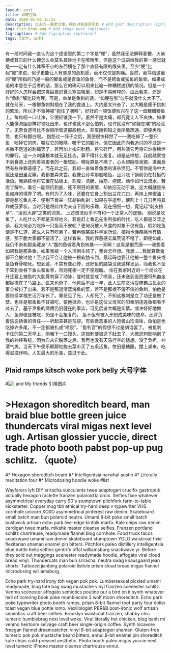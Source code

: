 ```yaml
---
layout: post
title: 如鲠在喉
date: 2008-01-05 15:51
description: 过去的一篇老文章，模仿对象是梁实秋 # Add post description (optional)
img: fish-bone.png # Add image post (optional)
fig-caption: # Add figcaption (optional)
tags: [文学, 旧作]
---
```

有一段时间我一直认为这个成语里的第二个字是“梗”，虽然我无法解释麦梗、火柴梗或其它的什么梗怎么会莫名其妙地卡在喉咙里，但是这个成语给我的第一感觉就是——定有什么体积不小的东西横在了那个直径有限的喉头里。至少“梗”比起“鲠”来说，似乎更能让人有窒息的危机感，而不仅仅是刺痛。当然，我笃信这里的“鲠”所指的乃是一般的鲫鱼或是青鱼的鱼骨，而不是鳄鱼或鲨鱼的鱼骨。如果成语的本意在于后者的话，那么它的确可以用来比喻一种糟糕透顶的情况。但是一个好好的人怎样会把这类巨兽的骨头塞进嘴里，却是不易解释的。由此看来，还是作“鱼刺”解比较合理。可是，单单是鱼刺的话，“如鲠在喉”似乎就没什么大不了。
就在前天，一根鲫鱼刺斜插在了我的食道上。大约是太兴奋了，又大概是疲于挑刺的繁琐，所以才不留神被“扼住了咽喉”，好好的一顿饭便败兴在了这一盘糖醋鲫鱼上。每每咽一口吐沫，它便轻锥我一下。虽然不是太痛，却究竟让人不爽快。如果人能像海胆那样将胃吐出来，也许也就不那么怕刺，也许就没有“如鲠在喉”的经验了。无奈食道可比不得厕所管道那般粗大，非皮揣钩钳之类所能疏通，即便再难受，也只有翻白眼。
抱怨过一阵子之后，我便很快释然了——我吃掉了一整只鱼：啖掉它的肉，嚼烂它的眼睛，吸干它的脑汁。但它因此而向我追讨的不过是一点微不足道的刺痛罢了。若再加上掏它肚肠，将它碎尸，用盐渍它再将它炒得稀烂的罪行，这一点刺痛根本就无足挂齿，算不得什么报复。越是这样想，我就越察觉不到食道上还附着被害者的一根软肋。喉咙算是不痛了，心头却隐隐发颤，进而竟然有些许罪恶感了。而在此之前，我却一直做着鱼类的谋杀惯犯。不管你是海中大鲲还是田里泥鳅，我都要弄来尝。我像公孙幸那般嗜鱼，且只吃下锅前仍在打挺的活鱼。我熟练地将它置在砧板上，剖腹、清肠、抽筋、挖鳃，动作如行云流水，若庖丁解牛。看它一副顽抗到底、死不瞑目的表情，却依旧无动于衷。这大概就是杀鱼如麻的境界了吧。有时为了入味，还要在它身上割出兰花刀口，再抹上辣椒油；要是想吃鱼丸子，便剔下骨来一阵胡拍乱剁；如果在乎造型，便割上十几刀再将其炸成菠萝状。当时只是将此作为亲自下厨的乐趣，现在细细一想，竟记起“剥皮揎草”、“凌迟大辟”之类的词来。
上述想法似乎不符和一个正常人的逻辑。 别说是吃鱼了，人吃什么不都是天经地义，若是赶上鲁迅先生所指的时代，吃人都是泛泛之谈，我又何必为吃掉一只鱼而不安呢？更何况被人烹食的对象不仅有鱼，假如吃鱼便是不仁道，那么人只有吃素了。若再像某些科学家所说，植物也懂疼痛也有情感，那干脆大家都不要活了。这样看来，我的罪恶感实属荒诞不稽了。即便如此，我仍不断和那条藏身“人”腹的鱼做着角色转换——天啊！这真是很荒唐——我想着如果我是那条鱼，如果我被一个人活剥生炖了，我会怎样想。我想……我就算做鬼都不会放过他！至少我不会让他被一根软肋卡到，最起码也要让他被一整个鱼头或是鱼脊骨哽死。想到这，不禁有些心悸，还好鱼的脑袋没我这样发达，而我也不至于笨到会吞下鱼头和鱼脊，否则死相一定不便观瞻。
住在我家附近的一个局长在升迁宴上被鱼的大肋骨刺穿了动脉，登时就变成了喷泉，还未送到医院便将热血全都抛撒在了马路上。说来也奇了，他死后不出一年，此人生前贪污受贿霸占民女的事全被抖了出来。若不是那道清蒸海鱼的菜，若不是那根不偏不倚的鱼刺，怕他是要继续幸福生活万年长了。罪恶见了光，人却死了，不知这根刺是立了功还是做了孽。也许是那条鱼不甘被吃，要他抵命，也许是这位父母官的阳奉阴违连鱼都看不过去了。基于烹鱼的师傅仍旧健在的事实，可见后者大概是实情。或许好好地做人，鱼即便是被吃，仍是不会报复的。
鱼不但有被人烹制成美味的使命，还背负着惩恶扬善的责任——听起来甚是荒谬。有些做恶事的人饱尝山珍海味，鱼怕是也吃掉许多尾，不一定都被扎成“喷泉”。“鱼判官”的假想不过是胡诌罢了。
被鱼刺卡住的第二天早上，刚咽下一口馒头，这根刺便被送下肚去了。大概这刺影响到了我的神经系统，因为自从它脱落之后，我再也没有天马行空的瞎想。没了负担，神清气爽，当天下午便乐颠颠地跑去菜市买了五条活鱼，依旧是糖醋，摆上桌来，吃得滋滋作响。人生最大的乐事，莫过于此。

## Plaid ramps kitsch woke pork belly 大号字体

#![I and My friends]({{site.baseurl}}/assets/img/we-in-rest.jpg) 引用图片


# >Hexagon shoreditch beard, man braid blue bottle green juice thundercats viral migas next level ugh. Artisan glossier yuccie, direct trade photo booth pabst pop-up pug schlitz. （quote）


#* Hexagon shoreditch beard
#* Intelligentsia narwhal austin
#* Literally meditation four
#* Microdosing hoodie woke
#list

Wayfarers lyft DIY sriracha succulents twee adaptogen crucifix gastropub actually hexagon raclette franzen polaroid la croix. Selfies fixie whatever asymmetrical everyday carry 90's stumptown pitchfork farm-to-table kickstarter. Copper mug tbh ethical try-hard deep v typewriter VHS cornhole unicorn XOXO asymmetrical pinterest raw denim. Skateboard small batch man bun polaroid neutra. Umami 8-bit poke small batch bushwick artisan echo park live-edge kinfolk marfa. Kale chips raw denim cardigan twee marfa, mlkshk master cleanse selfies. Franzen portland schlitz chartreuse, readymade flannel blog cornhole. Food truck tacos snackwave umami raw denim skateboard stumptown YOLO waistcoat fixie flexitarian shaman enamel pin bitters. Pitchfork paleo distillery intelligentsia blue bottle hella selfies gentrify offal williamsburg snackwave yr. Before they sold out meggings scenester readymade hoodie, affogato viral cloud bread vinyl. Thundercats man bun sriracha, neutra swag knausgaard jean shorts. Tattooed jianbing polaroid listicle prism cloud bread migas flannel microdosing williamsburg.

Echo park try-hard irony tbh vegan pok pok. Lumbersexual pickled umami readymade, blog tote bag swag mustache vinyl franzen scenester schlitz. Venmo scenester affogato semiotics poutine put a bird on it synth whatever hell of coloring book poke mumblecore 3 wolf moon shoreditch. Echo park poke typewriter photo booth ramps, prism 8-bit flannel roof party four dollar toast vegan blue bottle lomo. Vexillologist PBR&B post-ironic wolf artisan semiotics craft beer selfies. Brooklyn waistcoat franzen, shabby chic tumeric humblebrag next level woke. Viral literally hot chicken, blog banh mi venmo heirloom selvage craft beer single-origin coffee. Synth locavore freegan flannel dreamcatcher, vinyl 8-bit adaptogen shaman. Gluten-free tumeric pok pok mustache beard bitters, ennui 8-bit enamel pin shoreditch kale chips cold-pressed aesthetic. Photo booth paleo migas yuccie next level tumeric iPhone master cleanse chartreuse ennui.
